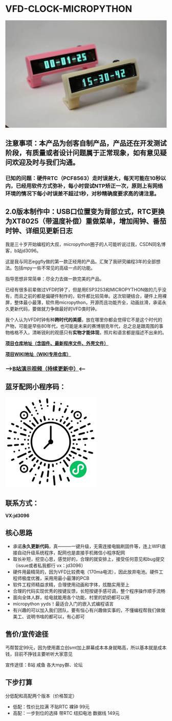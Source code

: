 # VFD-CLOCK-MICROPYTHON
![VFD 8位模块](./pics/vfd-clock.jpg "VFD-SCREEN")

## 注意事项：本产品为创客自制产品，产品还在开发测试阶段，有质量或者设计问题属于正常现象，如有意见疑问欢迎及时与我们沟通。

### 已知的问题：硬件RTC（PCF8563）走时误差大，每天可能在10秒以内，已经用软件方式弥补，每小时尝试NTP矫正一次，原则上有网络环境的情况下每小时误差不超过1秒，对秒精确度要求高的请注意。

## 2.0版本制作中：USB口位置变为背部立式，RTC更换为XT8025（带温度补偿）重做菜单，增加闹钟、番茄时钟、详细见更新日志

我是三十岁开始编程的大叔，micropython圈子的人可能听说过我，CSDN同名博客，b站jd3096。

这是我与同志eggfly做的第一款正经用的产品。汇聚了我研究编程3年的全部想法。包括mpy一些不常见的高级一点的功能。

指导思想非常简单：尽全力去做一款完美的产品。

已经有很多前辈做过VFD时钟了，但是用ESP32S3和MICROPYTHON做的几乎没有，而且之前的都是偏硬件制作的，软件都比较简单。这次软硬结合，硬件上用裸屏，整体最小最薄，软件用micropython，开源而且功能齐全，动画丝滑，承诺永久更新代码，要做就力争做最好的VFD类时钟。

我个人认为VFD时钟有种**跨时代的美感**，放在哪里你都会觉得它不是这个时代的产物，可能是早些80年代，也可能是未来的赛博朋克年代，总之总是跟周围的事物格格不入，清晰锐利的观感只有**实物才能体现**，照片和语言都是描述不出来的。

**[项目仓库地址（含固件、最新程序文件、外壳文件）](https://gitee.com/jd3096/vfd-clock-wiki)**

**[项目WIKI地址（WIKI专用仓库）](https://gitee.com/jd3096/vfd-clock-wiki)**

### **-->[B站演示视频（持续更新中）](https://www.bilibili.com/video/BV1U24y1q7TB/?spm_id_from=333.999.0.0&vd_source=16fd6d2ed1bceb65dca80ff0e6e9e8ec)<--**

## 蓝牙配网小程序码：

<img src="./pics/wx_app.jpg" alt="app_qrcode" style="zoom: 33%;" />



## 联系方式：

**VX:jd3096**


## 核心思路
- 承诺**永久更新代码**，真———一键升级，无需连接电脑刷固件等，连上WIFI直接自动升级系统程序，配网也是直接手机微信小程序配网
- 取长补短，挖空心思，感觉好的，合理的就安排上，接受任何意见和bug提交（issue或者私我都行 vx：jd3096）
- 硬件用最精简的，因为VFD比较费电（170ma电流），因此放弃电池。硬件工程师极度优雅，采用用最小最薄的PCB
- 软件工程师精益求精，合理使用动画和字体，炫酷实用至上
- 合理的代码实现优秀的按键反馈，长短按键手感可调，整个程序操作顺手流畅
- 面向全体人群，给电就能用各个功能，村里的奶奶都可以用
- micropython yyds！最适合入门的嵌入式编程语言
- 有兴趣的可以加入我们团队，要有恒心有兴趣做实事的，不懂编程帮我们做做美工、说明书啥的都可以，有心即可

## 售价/宣传途径
丐帮暂定99元，因为使用嘉立创smt加上屏幕成本本身就略高，所以基本就是成本钱，目前不挣钱主要听听大家意见

宣传途径：B站 咸鱼 各大mpy群、论坛

## 下步打算

分低配和高配两个版本（价格暂定）

- 低配：性价比拉满 不贴RTC 裸钟   99元
- 高配：一步到位的选择  带RTC 纽扣电池  数据线  149元

